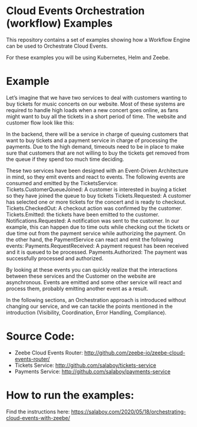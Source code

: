 # Cloud Events Orchestration (workflow) Examples

This repository contains a set of examples showing how a Workflow Engine can be used to Orchestrate Cloud Events.

For these examples you will be using Kubernetes, Helm and Zeebe. 


# Example
Let’s imagine that we have two services to deal with customers wanting to buy tickets for music concerts on our website. Most of these systems are required to handle high loads when a new concert goes online, as fans might want to buy all the tickets in a short period of time. 
The website and customer flow look like this: 


In the backend, there will be a service in charge of queuing customers that want to buy tickets and a payment service in charge of processing the payments. Due to the high demand, timeouts need to be in place to make sure that customers that are not willing to buy the tickets get removed from the queue if they spend too much time deciding. 



These two services have been designed with an Event-Driven Architecture in mind, so they emit events and react to events. The following events are consumed and emitted by the TicketsService: 
Tickets.CustomerQueueJoined: A customer is interested in buying a ticket so they have joined the queue to buy tickets 
Tickets.Requested:  A customer has selected one or more tickets for the concert and is ready to checkout. 
Tickets.CheckedOut: A checkout action was confirmed by the customer.
Tickets.Emitted: the tickets have been emitted to the customer. 
Notifications.Requested: A notification was sent to the customer. In our example, this can happen due to time outs while checking out the tickets or due time out from the payment service while authorizing the payment. 
On the other hand, the PaymentService can react and emit the following events:
Payments.RequestReceived: A payment request has been received and it is queued to be processed. 
Payments.Authorized: The payment was successfully processed and authorized.


By looking at these events you can quickly realize that the interactions between these services and the Customer on the website are asynchronous. Events are emitted and some other service will react and process them, probably emitting another event as a result.  

In the following sections, an Orchestration approach is introduced without changing our service, and we can tackle the points mentioned in the introduction (Visibility, Coordination, Error Handling, Compliance). 


# Source Code:
- Zeebe Cloud Events Router: http://github.com/zeebe-io/zeebe-cloud-events-router/
- Tickets Service: http://github.com/salaboy/tickets-service
- Payments Service: http://github.com/salaboy/payments-service

# How to run the examples: 

Find the instructions here: https://salaboy.com/2020/05/18/orchestrating-cloud-events-with-zeebe/

